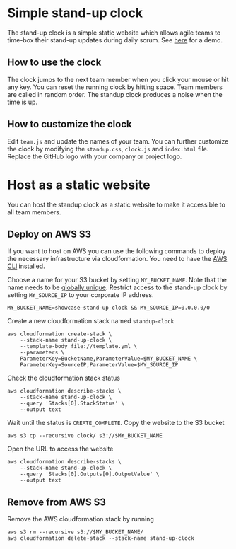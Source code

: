 # Simple stand-up clock

The stand-up clock is a simple static website which allows agile teams to time-box their stand-up updates during daily scrum. See [here](http://showcase-stand-up-clock.s3-website.eu-central-1.amazonaws.com
) for a demo.

## How to use the clock

The clock jumps to the next team member when you click your mouse or hit any key. You can reset the running clock by hitting space. Team members are called in random order. The standup clock produces a noise when the time is up.

## How to customize the clock

Edit `team.js` and update the names of your team. You can further customize the clock by modifying the `standup.css`, `clock.js` and `index.html` file. Replace the GitHub logo with your company or project logo.

# Host as a static website

You can host the standup clock as a static website to make it accessible to all team members.

## Deploy on AWS S3

If you want to host on AWS you can use the following commands to deploy the necessary infrastructure via cloudformation. You need to have the [AWS CLI](https://docs.aws.amazon.com/cli/latest/userguide/cli-chap-install.html) installed.

Choose a name for your S3 bucket by setting `MY_BUCKET_NAME`. Note that the name needs to be [globally unique](https://docs.aws.amazon.com/AmazonS3/latest/dev/UsingBucket.html). Restrict access to the stand-up clock by setting `MY_SOURCE_IP` to your corporate IP address. 
```
MY_BUCKET_NAME=showcase-stand-up-clock && MY_SOURCE_IP=0.0.0.0/0
```
Create a new cloudformation stack named `standup-clock` 
```
aws cloudformation create-stack \
    --stack-name stand-up-clock \
    --template-body file://template.yml \
    --parameters \
    ParameterKey=BucketName,ParameterValue=$MY_BUCKET_NAME \
    ParameterKey=SourceIP,ParameterValue=$MY_SOURCE_IP
```
Check the cloudformation stack status
```
aws cloudformation describe-stacks \
    --stack-name stand-up-clock \
    --query 'Stacks[0].StackStatus' \
    --output text
```
Wait until the status is `CREATE_COMPLETE`. Copy the website to the S3 bucket
```
aws s3 cp --recursive clock/ s3://$MY_BUCKET_NAME
```
Open the URL to access the website
```
aws cloudformation describe-stacks \
    --stack-name stand-up-clock \
    --query 'Stacks[0].Outputs[0].OutputValue' \
    --output text
```

## Remove from AWS S3

Remove the AWS cloudformation stack by running
```
aws s3 rm --recursive s3://$MY_BUCKET_NAME/
aws cloudformation delete-stack --stack-name stand-up-clock
```
